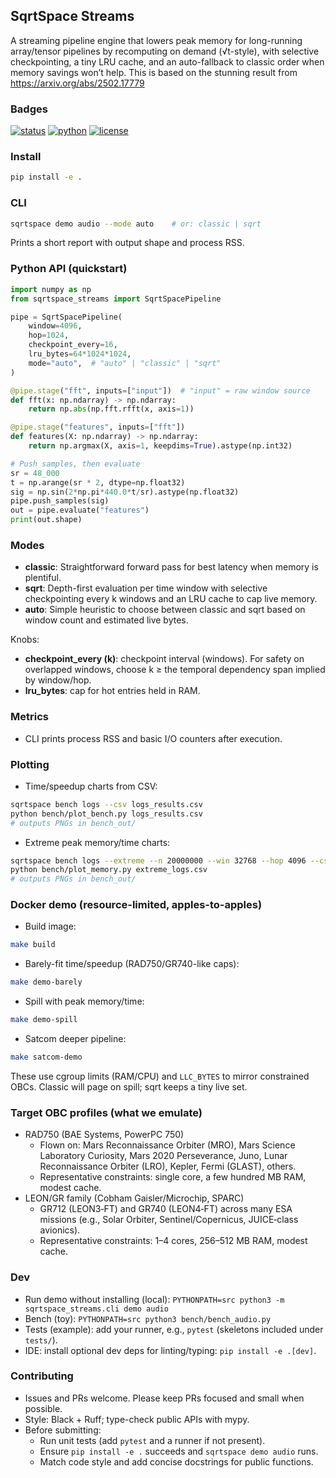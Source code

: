 ## SqrtSpace Streams

A streaming pipeline engine that lowers peak memory for long-running array/tensor pipelines by recomputing on demand (√t-style), with selective checkpointing, a tiny LRU cache, and an auto-fallback to classic order when memory savings won’t help.  This is based on the stunning result from https://arxiv.org/abs/2502.17779 

### Badges

[![status](https://img.shields.io/badge/status-alpha-orange.svg)](#)
[![python](https://img.shields.io/badge/python-3.10%2B-blue.svg)](#)
[![license](https://img.shields.io/badge/license-MIT-lightgray.svg)](LICENSE)

### Install

```bash
pip install -e .
```

### CLI

```bash
sqrtspace demo audio --mode auto    # or: classic | sqrt
```

Prints a short report with output shape and process RSS.

### Python API (quickstart)

```python
import numpy as np
from sqrtspace_streams import SqrtSpacePipeline

pipe = SqrtSpacePipeline(
    window=4096,
    hop=1024,
    checkpoint_every=16,
    lru_bytes=64*1024*1024,
    mode="auto",  # "auto" | "classic" | "sqrt"
)

@pipe.stage("fft", inputs=["input"])  # "input" = raw window source
def fft(x: np.ndarray) -> np.ndarray:
    return np.abs(np.fft.rfft(x, axis=1))

@pipe.stage("features", inputs=["fft"])
def features(X: np.ndarray) -> np.ndarray:
    return np.argmax(X, axis=1, keepdims=True).astype(np.int32)

# Push samples, then evaluate
sr = 48_000
t = np.arange(sr * 2, dtype=np.float32)
sig = np.sin(2*np.pi*440.0*t/sr).astype(np.float32)
pipe.push_samples(sig)
out = pipe.evaluate("features")
print(out.shape)
```

### Modes
- **classic**: Straightforward forward pass for best latency when memory is plentiful.
- **sqrt**: Depth-first evaluation per time window with selective checkpointing every k windows and an LRU cache to cap live memory.
- **auto**: Simple heuristic to choose between classic and sqrt based on window count and estimated live bytes.

Knobs:
- **checkpoint_every (k)**: checkpoint interval (windows). For safety on overlapped windows, choose k ≥ the temporal dependency span implied by window/hop.
- **lru_bytes**: cap for hot entries held in RAM.

### Metrics
- CLI prints process RSS and basic I/O counters after execution.

### Plotting
- Time/speedup charts from CSV:
```bash
sqrtspace bench logs --csv logs_results.csv
python bench/plot_bench.py logs_results.csv
# outputs PNGs in bench_out/
```
- Extreme peak memory/time charts:
```bash
sqrtspace bench logs --extreme --n 20000000 --win 32768 --hop 4096 --csv extreme_logs.csv
python bench/plot_memory.py extreme_logs.csv
# outputs PNGs in bench_out/
```

### Docker demo (resource-limited, apples-to-apples)
- Build image:
```bash
make build
```
- Barely-fit time/speedup (RAD750/GR740-like caps):
```bash
make demo-barely
```
- Spill with peak memory/time:
```bash
make demo-spill
```
- Satcom deeper pipeline:
```bash
make satcom-demo
```
These use cgroup limits (RAM/CPU) and `LLC_BYTES` to mirror constrained OBCs. Classic will page on spill; sqrt keeps a tiny live set.

### Target OBC profiles (what we emulate)
- RAD750 (BAE Systems, PowerPC 750)
  - Flown on: Mars Reconnaissance Orbiter (MRO), Mars Science Laboratory Curiosity, Mars 2020 Perseverance, Juno, Lunar Reconnaissance Orbiter (LRO), Kepler, Fermi (GLAST), others.
  - Representative constraints: single core, a few hundred MB RAM, modest cache.
- LEON/GR family (Cobham Gaisler/Microchip, SPARC)
  - GR712 (LEON3‑FT) and GR740 (LEON4‑FT) across many ESA missions (e.g., Solar Orbiter, Sentinel/Copernicus, JUICE‑class avionics).
  - Representative constraints: 1–4 cores, 256–512 MB RAM, modest cache.

### Dev
- Run demo without installing (local): `PYTHONPATH=src python3 -m sqrtspace_streams.cli demo audio`
- Bench (toy): `PYTHONPATH=src python3 bench/bench_audio.py`
- Tests (example): add your runner, e.g., `pytest` (skeletons included under `tests/`).
- IDE: install optional dev deps for linting/typing: `pip install -e .[dev]`.

### Contributing
- Issues and PRs welcome. Please keep PRs focused and small when possible.
- Style: Black + Ruff; type-check public APIs with mypy.
- Before submitting:
  - Run unit tests (add `pytest` and a runner if not present).
  - Ensure `pip install -e .` succeeds and `sqrtspace demo audio` runs.
  - Match code style and add concise docstrings for public functions.
